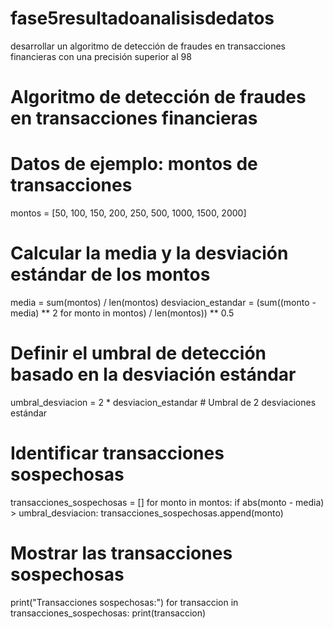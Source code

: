 # fase5resultadoanalisisdedatos
desarrollar un algoritmo de detección de fraudes en transacciones financieras con una precisión superior al 98

# Algoritmo de detección de fraudes en transacciones financieras

# Datos de ejemplo: montos de transacciones
montos = [50, 100, 150, 200, 250, 500, 1000, 1500, 2000]

# Calcular la media y la desviación estándar de los montos
media = sum(montos) / len(montos)
desviacion_estandar = (sum((monto - media) ** 2 for monto in montos) / len(montos)) ** 0.5

# Definir el umbral de detección basado en la desviación estándar
umbral_desviacion = 2 * desviacion_estandar  # Umbral de 2 desviaciones estándar

# Identificar transacciones sospechosas
transacciones_sospechosas = []
for monto in montos:
    if abs(monto - media) > umbral_desviacion:
        transacciones_sospechosas.append(monto)

# Mostrar las transacciones sospechosas
print("Transacciones sospechosas:")
for transaccion in transacciones_sospechosas:
    print(transaccion)

